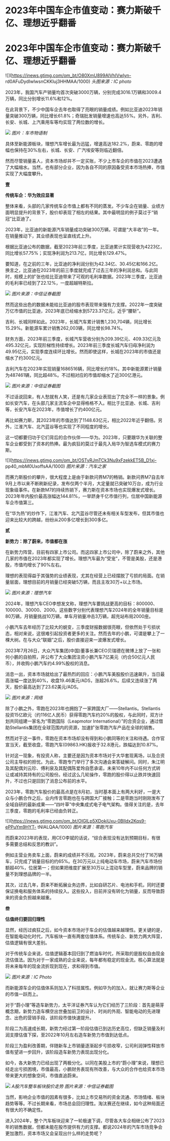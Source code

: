# 2023年中国车企市值变动：赛力斯破千亿、理想近乎翻番

# 2023年中国车企市值变动：赛力斯破千亿、理想近乎翻番

![](https://inews.gtimg.com/om_bt/O80XmU899AlVhIVwlyn-
rd0AFuDydIwlwsnCKKluj3HHMAA/1000) _头图来源：IC photo_

2023年，我国汽车产销量均首次突破3000万辆，分别完成3016.1万辆和3009.4万辆，同比分别增长11.6%和12%。

在此背景下，不少中国车企去年也取得了亮眼的销量成绩。例如比亚迪2023年销量突破300万辆，同比增长61.8%；奇瑞批发销量增速也高达55%。另外，吉利、长安、长城、上汽乘用车等均实现了两位数的增长。

![](https://inews.gtimg.com/om_bt/O2Euirx66xVRxX1JBMoIqn9hjDiccMCsAMoOg8Bb1NgpwAA/1000)
_图片：车市物语制_

具体至新能源板块，理想汽车增长最为迅猛，增速高达182.2%，蔚来、零跑的增幅也保持在30%左右，长城、长安、广汽埃安等则临近翻倍。

然而尽管销量喜人，资本市场却并不一定买账，不少上市车企的市值在2023遭遇了大幅缩水。当然，也有部分企业，因为各自不同的原因备受资本市场热捧，市值实现了大幅度攀升。

**壹**

**传统车企：华为效应显著**

整体来看，头部的几家传统车企市值上都有不同的蒸发。不少车企在销量、业绩方面明显提升的背景下，股价却表现了相左的结果。其中最明显的例子莫过于“销冠”比亚迪了。

2023年，比亚迪的新能源汽车销量成功突破300万辆，可谓是“大丰收”的一年。在销量推动下，其业绩表现也呈直线式上升。

根据比亚迪公布的数据，截至2023年前三季度，比亚迪累计实现营收为4223亿，同比增长57.75%；实现净利润为213.7亿，同比增长129.47%。

要知道，在之前的三年，比亚迪的净利润分别为42.34亿、30.45亿和166.2亿。换言之，比亚迪在2023年的前三季度就完成了过去三年的净利润总和。与此同时，规模上的扩张也给比亚迪带来了可观的毛利率数据。2023年三季度，比亚迪的毛利率已经到了22.12%，一度超越特斯拉。

![](https://inews.gtimg.com/om_bt/OFgmPIq_GUd3RL1yFK6wb1oWi83ENNv1Hq5up_YobdqOoAA/1000)
_图片来源：中信证券截图_

然而这些出色的数据未能给比亚迪的股市表现带来强有力支撑。2022年一度突破万亿市值的比亚迪，2023年底已经缩水到5723.37亿元，近乎“腰斩”。

吉利、长城同样如此。2023年，长城汽车累计销售1,230,704辆，同比增长15.29%。新能源车累计销售262,003辆，同比增长98.74%。

财务方面，2023年前三季度，长城汽车营收分别为209.39亿元、409.33亿元及495.32亿元，实现阶梯性持续增长。2023年前三季度长城汽车归母净利润为49.95亿元，实现季度连续环比增长。然而即使这样，长城在2023年的市值还是缩水了约300亿元。

吉利汽车在2023年实现销量1686516辆，同比增长约18%。其中新能源累计销量为487461辆，同比超48%。不过相对应的市值却缩水了近300亿港元。

![](https://inews.gtimg.com/om_bt/OEvE-0E3csrkWldujoMaiYH6rVpnit8pHH8tOLaQzG4GUAA/1000)
_图片来源：中信证券截图_

不过话说回来，有人愁就有人笑，还是有几家企业表现出了完全不一样的景象。例如长安汽车，在头部几家主流车企中显得格格不入。相比于比亚迪、长城、吉利等，长安汽车在2023年，市值增长了约400亿元。

再比如赛力斯，其2023年的市值达到了1148.63亿元，相比2022年近乎翻倍。另外，江淮汽车、北汽蓝谷等也实现了不同程度的增长。

这一切都要归功于它们背后的合作伙伴——华为。2023年，只要跟华为关联的整车企业都受到了资本的热捧。最为疯狂的莫过于最先入局华为智选车模式的赛力斯。

![](https://inews.gtimg.com/om_bt/OSTyRJmTCk3Nu9xFzekkET5B_D1xj-
pp40_mbM0UxoffsAA/1000) _图片来源：汽车之家_

而赛力斯股价的攀升，很大程度上是由于新款问界M7的畅销。新款问界M7自去年9月上市以来不断刷新纪录，发布仅两个半月，大定量就已突破10万台，成为行业现象级事件。在新款M7的持续热销下，赛力斯在资本市场也实现爆发式增长。2023年年内股价最高涨幅达144.81%，一举跻身千亿市值行列，位居中国新能源车企市值第三。

在“华为热”的炒作下，江淮汽车、北汽蓝谷尽管还未有相关车型发布，但其市值也迎来比较大的跨越，纷纷从200多亿增长到300多亿。

**贰**

**新势力：除了蔚来，市值都在涨**

在新势力阵营，目前有四家上市公司。而这四家上市公司中，除了蔚来之外，其他几家的市值在2023年都实现了增长。理想汽车最为“受宠”，不管是美股，还是港股，市值均增长了90%左右。

理想的表现得益于其强势的业绩表现，尤其在经营上已经摆脱了亏损的局面。在销量层面，理想目前的月销量已经突破5万辆，而且主攻30万+以上市场。

![](https://inews.gtimg.com/om_bt/OlDD3RNfD8TSZnoK7qWGhgPlfwxeSJyCyak0xiphrs39YAA/1000)
_图片来源：理想汽车_

2024年，理想汽车CEO李想发文称，理想汽车要挑战更高的目标：800000、100000、30000、2000。这些数字分别代表理想汽车2024年的全年销量目标是80万辆，月销量挑战10万辆，单车月销量冲击3万辆，超充站布局2000座。

小鹏汽车去年经历了比较大的蜕变，三季度财报数据很亮眼，但依然处于亏损状态，相对来说，这很难引起投资者更多的关注。然而去年的小鹏，可谓是攀上了一棵大树。在与大众“联姻”之后，股价直接迎来一波爆发式增长。

2023年7月26日，大众汽车集团(中国)董事长兼CEO贝瑞德在微博上放了一张和何小鹏的自拍照，并公布了大众集团注资小鹏汽车7亿美元（约合50亿元人民币），并收购小鹏汽车约4.99%股权的消息。

消息一出，资本市场就给出了最热烈的回应：小鹏汽车美股股价迅速飙升，当日最高涨幅一度达到40%，收盘19.46美元/ADS，涨超26.6%。后续又连续涨了两天，股价最高达到了23.62美元/ADS。

![](https://inews.gtimg.com/om_bt/Omgear1-WlsHpna6gr_j4_DlJuZIRJa1Kwa_XgGbmYNr8AA/1000)
_图片来源：网络_

除了小鹏之外，零跑在2023年也拥抱了一家跨国大厂——Stellantis。Stellantis投资15亿欧元（约116亿人民币）获得零跑汽车约20%的股权，与此同时，双方计划共同组建一家名为“零跑国际（Leapmotor
International）”的合资企业，通过借助Stellantis集团在全球范围内的资源，加速扩张零跑汽车产品在全球的销售。

然而对于这一事件，零跑在资本市场却没有得到和小鹏同等的关注和待遇。合作官宣当天，截至收盘，零跑汽车(09863.HK)报收于32.8港元，跌幅达到10.87%。

针对这一现象，有投资人称，主要还是因为资本市场对于大华套现离场，以及合资公司主导权的担忧。为此，零跑专门举行了多次沟通会来答疑解问。同时，朱江明及其配偶刘云珍、傅利泉及其配偶陈爱玲自愿承诺，未来10年内不以任何方式转让或减持其持有的公司股份。经过这么几轮操作，零跑的股价得以止跌并快速回升，不过也只是回到了消息公布前的水平。

2023年，零跑汽车股价的最高点是在8月初，当时基本面上有两大利好，一是大众与小鹏合作之后，业内传言零跑也在与跨国大厂接触；二是零跑当时刚刚发布了全域自研的最新成果——“四叶草”中央集成式电子电气架构。值得关注的是，去年三季度，零跑的毛利率已经由负转正。

![](https://inews.gtimg.com/om_bt/OIGILp5XDokiUxu-0BIIdx2Kqs9-ePPuYm9HYT-
tNlALQAA/1000) _图片来源：零跑汽车_

而蔚来2023年的表现，用CEO李斌的话说，“综合表现没有达到预期目标，有很多需要总结和反思的教训”。

例如主营业务卖车上面，蔚来的成绩并不乐观。2023年，蔚来总共交付了16万辆车，只完成了销量目标的约65%。在30万元以上纯电动车市场，蔚来汽车市场份额超40%，位居第一；但如果把维度扩展至30万以上混动车型里，蔚来品牌的销量不到理想品牌的一半。

其次，过去几年，蔚来不断拓展业务边界，比如自研芯片、电池和手机，同时还要保证换电和服务体系的持续投入。这些投入，目前并没有转化为销量，反而导致蔚来的资金负担越来越重。

**叁**

**估值终归要回归理性**

显然，经历过疯狂之后，如今资本市场对于车企的估值越来越理性。更关键的是，在智能电动化时代，汽车板块一直有两套估值体系。传统车企、新势力两大阵营，估值逻辑有很大差别。

对于传统车企来说，估值逻辑基本回归到了燃油车时代，所采取的是股权自由现金流估值法。因为对于一家成熟的企业来说，每年都有稳定的现金流。核心算法就是将未来每年的现金流折现到现在，求和得到市值。

![](https://inews.gtimg.com/om_bt/OR8NV4ukH5VUZ-4-P7UiUgQB3uNXGBhKbfOewIjp11aIcAA/1000)
_图片来源：IC Photo_

而新能源车企的估值体系则加入了科技属性。例如华为的加入，就让赛力斯等企业的市值一跃而上。

对于“蔚小理”等造车新势力，太平洋证券汽车认为它们经历了三阶段：首先是萌芽概念期，新势力造车横空出世叠加前卫的设计、时尚的外观、智能电动的先进理念、出色的营销手段，该阶段市值快速提升。

阶段二为高速成长期，新势力经过第一阶段估值已到达历史高位，但缺乏销量及利润支撑估值下探，至2022年10月左右造车新势力市值到达低点。

阶段三为盈利改善期，伴随新车上市销量逐渐起步亏损收窄，公司利润弹性释放市值有望进一步回升，该阶段造车新势力表现出现分化。

如今，各大新势力已经出现了两极分化。以同在美股上市的“蔚小理”来说，理想已经走出亏损困境，市值最高，小鹏财务表现有所改善，与大众的合作也给资本市场带来更大的想象空间，市值直追蔚来。

![](https://inews.gtimg.com/om_bt/Oshme0Tfd6U6PblL9F_2CJfQytJ168lrnxKs8OL7VI-8AAA/1000)
_A股汽车整车板块股价走势 图片来源：中信证券截图_

当然，影响企业市值的因素有很多，比如上市交易所的资金流通、市场情绪、板块趋势等等。不过长期来看，市场总会回归理性。淘汰赛还在继续，如今这种局面还有很大的不确定性。

进入2024年，整个汽车板块迎来了一轮极速下调，尽管各大车企相继公布了2023年的销售数据，但都未能在股市提供有力的支撑。都说2024年的汽车市场竞争会更加激烈，资本市场又会呈现出什么样的走势呢？

